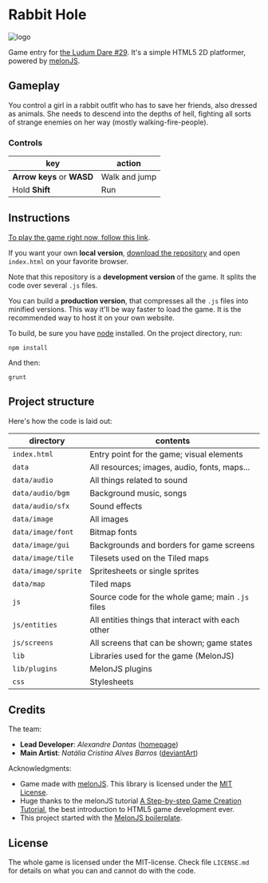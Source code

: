 # Rabbit Hole

![logo](http://alexdantas.net/games/ld29/data/image/logo.png)

Game entry for [the Ludum Dare #29][ld29].
It's a simple HTML5 2D platformer, powered by [melonJS][melonjs].

## Gameplay

You control a girl in a rabbit outfit who has to save her friends, also dressed
as animals. She needs to descend into the depths of hell, fighting all sorts of
strange enemies on her way (mostly walking-fire-people).

### Controls

| key                        | action        |
| -------------------------- | ------------- |
| **Arrow keys** or **WASD** | Walk and jump |
| Hold **Shift**             | Run           |

## Instructions

[To play the game right now, follow this link][play].

If you want your own **local version**,
[download the repository][repo] and open `index.html` on your favorite browser.

Note that this repository is a **development version** of the game.  It splits
the code over several `.js` files.

You can build a **production version**, that compresses all the
`.js` files into minified versions.
This way it'll be way faster to load the game.
It is the recommended way to host it on your own website.

To build, be sure you have [node](http://nodejs.org) installed.
On the project directory, run:

    npm install

And then:

    grunt

## Project structure

Here's how the code is laid out:

| directory            | contents |
| -------------------- | -------- |
| `index.html`         | Entry point for the game; visual elements |
| `data`               | All resources; images, audio, fonts, maps... |
| `data/audio`         | All things related to sound |
| `data/audio/bgm`     | Background music, songs |
| `data/audio/sfx`     | Sound effects |
| `data/image`         | All images |
| `data/image/font`    | Bitmap fonts |
| `data/image/gui`     | Backgrounds and borders for game screens |
| `data/image/tile`    | Tilesets used on the Tiled maps |
| `data/image/sprite`  | Spritesheets or single sprites |
| `data/map`           | Tiled maps |
| `js`                 | Source code for the whole game; main `.js` files |
| `js/entities`        | All entities things that interact with each other |
| `js/screens`         | All screens that can be shown; game states |
| `lib`                | Libraries used for the game (MelonJS) |
| `lib/plugins`        | MelonJS plugins |
| `css`                | Stylesheets |

## Credits

The team:

* **Lead Developer**: *Alexandre Dantas* ([homepage][alexdantas])
* **Main Artist**: *Natália Cristina Alves Barros* ([deviantArt][bdnachi])

Acknowledgments:

* Game made with [melonJS][melonjs]. This library is licensed under the [MIT License](http://www.opensource.org/licenses/mit-license.php).
* Huge thanks to the melonJS tutorial
  [A Step-by-step Game Creation Tutorial][tut], the best introduction to HTML5
  game development ever.
* This project started with the [MelonJS boilerplate][boilerplate].

## License

The whole game is licensed under the MIT-license.
Check file `LICENSE.md` for details on what you can and
cannot do with the code.

[ld29]: http://www.ludumdare.com/compo/ludum-dare-29/
[melonjs]: http://melonjs.org/
[play]: http://alexdantas.net/games/ld29
[repo]: http://github.com/alexdantas/ludum-dare-29
[alexdantas]: http://alexdantas.net
[bdnachi]: http://bdnachi.deviantart.com/
[tut]: http://melonjs.github.io/tutorial/
[boilerplate]: https://github.com/melonjs/boilerplate

